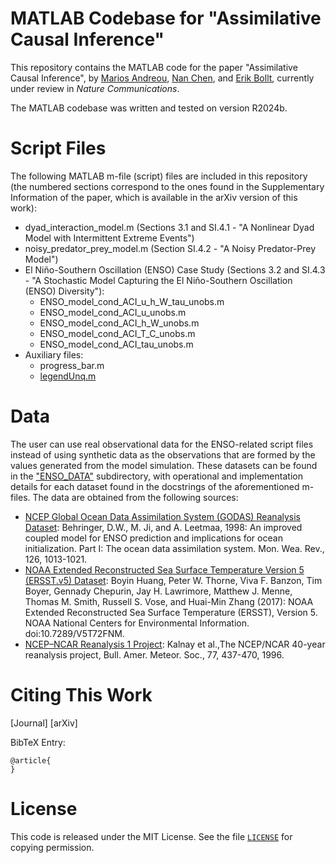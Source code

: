# MATLAB Codebase for "Assimilative Causal Inference"
This repository contains the MATLAB code for the paper "Assimilative Causal Inference", by [Marios Andreou](https://mariosandreou.short.gy/Homepage), [Nan Chen](https://people.math.wisc.edu/~nchen29/), and [Erik Bollt](https://webspace.clarkson.edu/~ebollt/), currently under review in _Nature Communications_.

The MATLAB codebase was written and tested on version R2024b.

# Script Files
The following MATLAB m-file (script) files are included in this repository (the numbered sections correspond to the ones found in the Supplementary Information of the paper, which is available in the arXiv version of this work):
* dyad_interaction_model.m (Sections 3.1 and SI.4.1 - "A Nonlinear Dyad Model with Intermittent Extreme Events")
* noisy_predator_prey_model.m (Section SI.4.2 - "A Noisy Predator-Prey Model")
* El Niño-Southern Oscillation (ENSO) Case Study (Sections 3.2 and SI.4.3 - "A Stochastic Model Capturing the El Niño-Southern Oscillation (ENSO) Diversity"):
  + ENSO_model_cond_ACI_u_h_W_tau_unobs.m
  + ENSO_model_cond_ACI_u_unobs.m
  + ENSO_model_cond_ACI_h_W_unobs.m
  + ENSO_model_cond_ACI_T_C_unobs.m
  + ENSO_model_cond_ACI_tau_unobs.m
* Auxiliary files:
  + progress_bar.m
  + [legendUnq.m](https://www.mathworks.com/matlabcentral/fileexchange/67646-legendunq)

# Data
The user can use real observational data for the ENSO-related script files instead of using synthetic data as the observations that are formed by the values generated from the model simulation. These datasets can be found in the ["ENSO_DATA"](https://github.com/marandmath/ACI_code/tree/main/ENSO_DATA) subdirectory, with operational and implementation details for each dataset found in the docstrings of the aforementioned m-files. The data are obtained from the following sources:
* [NCEP Global Ocean Data Assimilation System (GODAS) Reanalysis Dataset](https://www.esrl.noaa.gov/psd/data/gridded/data.godas.html): Behringer, D.W., M. Ji, and A. Leetmaa, 1998: An improved coupled model for ENSO prediction and implications for ocean initialization. Part I: The ocean data assimilation system. Mon. Wea. Rev., 126, 1013-1021.
* [NOAA Extended Reconstructed Sea Surface Temperature Version 5 (ERSST.v5) Dataset](https://psl.noaa.gov/data/gridded/data.noaa.ersst.v5.html): Boyin Huang, Peter W. Thorne, Viva F. Banzon, Tim Boyer, Gennady Chepurin, Jay H. Lawrimore, Matthew J. Menne, Thomas M. Smith, Russell S. Vose, and Huai-Min Zhang (2017): NOAA Extended Reconstructed Sea Surface Temperature (ERSST), Version 5. NOAA National Centers for Environmental Information. doi:10.7289/V5T72FNM.
* [NCEP–NCAR Reanalysis 1 Project](https://psl.noaa.gov/data/gridded/data.ncep.reanalysis.html): Kalnay et al.,The NCEP/NCAR 40-year reanalysis project, Bull. Amer. Meteor. Soc., 77, 437-470, 1996.

# Citing This Work

[Journal] [arXiv]

BibTeX Entry:
```
@article{
}
```

# License
This code is released under the MIT License. See the file [```LICENSE```](https://github.com/marandmath/UQ_tutorial_code/blob/main/LICENSE) for copying permission.
